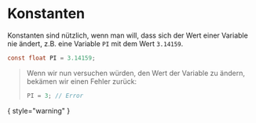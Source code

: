 # Konstanten

Konstanten sind nützlich, wenn man will, dass sich der Wert einer Variable nie ändert, z.B. eine Variable `PI` mit dem Wert `3.14159`.

````C#
const float PI = 3.14159;
````

> Wenn wir nun versuchen würden, den Wert der Variable zu ändern, bekämen wir einen Fehler zurück:
> ````C#
> PI = 3; // Error
> ````

{ style="warning" }